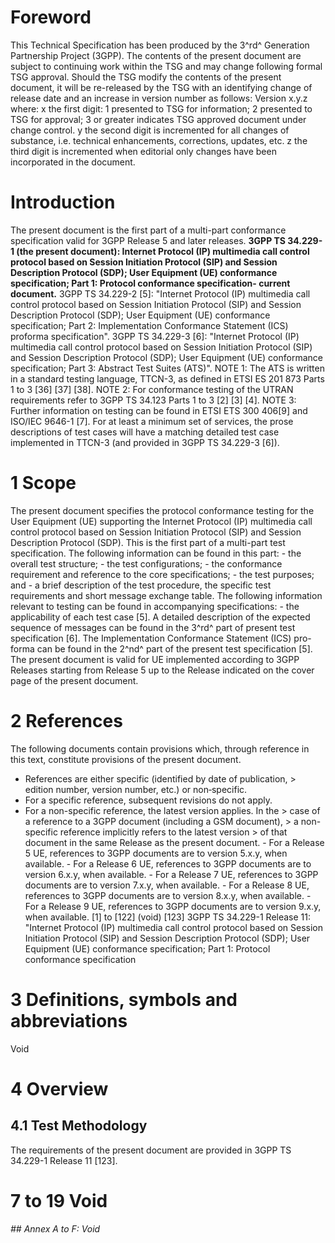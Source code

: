 # Foreword
This Technical Specification has been produced by the 3^rd^ Generation
Partnership Project (3GPP).
The contents of the present document are subject to continuing work within the
TSG and may change following formal TSG approval. Should the TSG modify the
contents of the present document, it will be re-released by the TSG with an
identifying change of release date and an increase in version number as
follows:
Version x.y.z
where:
x the first digit:
1 presented to TSG for information;
2 presented to TSG for approval;
3 or greater indicates TSG approved document under change control.
y the second digit is incremented for all changes of substance, i.e. technical
enhancements, corrections, updates, etc.
z the third digit is incremented when editorial only changes have been
incorporated in the document.
# Introduction
The present document is the first part of a multi-part conformance
specification valid for 3GPP Release 5 and later releases.
**3GPP TS 34.229-1 (the present document): Internet Protocol (IP) multimedia
call control protocol based on Session Initiation Protocol (SIP) and Session
Description Protocol (SDP); User Equipment (UE) conformance specification;
Part 1: Protocol conformance specification- current document.**
3GPP TS 34.229-2 [5]: \"Internet Protocol (IP) multimedia call control
protocol based on Session Initiation Protocol (SIP) and Session Description
Protocol (SDP); User Equipment (UE) conformance specification; Part 2:
Implementation Conformance Statement (ICS) proforma specification\".
3GPP TS 34.229-3 [6]: \"Internet Protocol (IP) multimedia call control
protocol based on Session Initiation Protocol (SIP) and Session Description
Protocol (SDP); User Equipment (UE) conformance specification; Part 3:
Abstract Test Suites (ATS)\".
NOTE 1: The ATS is written in a standard testing language, TTCN-3, as defined
in ETSI ES 201 873 Parts 1 to 3 [36] [37] [38].
NOTE 2: For conformance testing of the UTRAN requirements refer to 3GPP TS
34.123 Parts 1 to 3 [2] [3] [4].
NOTE 3: Further information on testing can be found in ETSI ETS 300 406[9] and
ISO/IEC 9646-1 [7].
For at least a minimum set of services, the prose descriptions of test cases
will have a matching detailed test case implemented in TTCN-3 (and provided in
3GPP TS 34.229-3 [6]).
# 1 Scope
The present document specifies the protocol conformance testing for the User
Equipment (UE) supporting the Internet Protocol (IP) multimedia call control
protocol based on Session Initiation Protocol (SIP) and Session Description
Protocol (SDP).
This is the first part of a multi-part test specification. The following
information can be found in this part:
\- the overall test structure;
\- the test configurations;
\- the conformance requirement and reference to the core specifications;
\- the test purposes; and
\- a brief description of the test procedure, the specific test requirements
and short message exchange table.
The following information relevant to testing can be found in accompanying
specifications:
\- the applicability of each test case [5].
A detailed description of the expected sequence of messages can be found in
the 3^rd^ part of present test specification [6].
The Implementation Conformance Statement (ICS) pro-forma can be found in the
2^nd^ part of the present test specification [5].
The present document is valid for UE implemented according to 3GPP Releases
starting from Release 5 up to the Release indicated on the cover page of the
present document.
# 2 References
The following documents contain provisions which, through reference in this
text, constitute provisions of the present document.
  * References are either specific (identified by date of publication, > edition number, version number, etc.) or non‑specific.
  * For a specific reference, subsequent revisions do not apply.
  * For a non-specific reference, the latest version applies. In the > case of a reference to a 3GPP document (including a GSM document), > a non-specific reference implicitly refers to the latest version > of that document in the same Release as the present document.
\- For a Release 5 UE, references to 3GPP documents are to version 5.x.y, when
available.
\- For a Release 6 UE, references to 3GPP documents are to version 6.x.y, when
available.
\- For a Release 7 UE, references to 3GPP documents are to version 7.x.y, when
available.
\- For a Release 8 UE, references to 3GPP documents are to version 8.x.y, when
available.
\- For a Release 9 UE, references to 3GPP documents are to version 9.x.y, when
available.
[1] to [122] (void)
[123] 3GPP TS 34.229-1 Release 11: \"Internet Protocol (IP) multimedia call
control protocol based on Session Initiation Protocol (SIP) and Session
Description Protocol (SDP); User Equipment (UE) conformance specification;
Part 1: Protocol conformance specification
# 3 Definitions, symbols and abbreviations
Void
# 4 Overview
## 4.1 Test Methodology
The requirements of the present document are provided in 3GPP TS 34.229-1
Release 11 [123].
# 7 to 19 Void
###### ## Annex A to F: Void
#